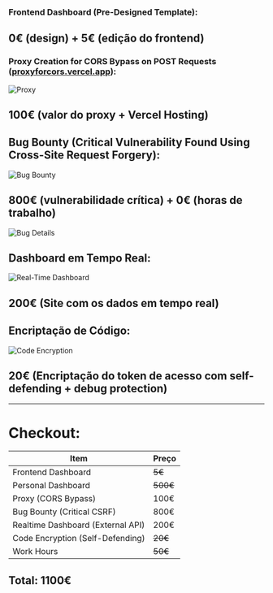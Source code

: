 ### **Frontend Dashboard (Pre-Designed Template):**  
<h2> <b>0€</b> (design) + <b>5€</b> (edição do frontend) </h2> 

### **Proxy Creation for CORS Bypass on POST Requests ([proxyforcors.vercel.app](https://proxyforcors.vercel.app/)):**  

![Proxy](https://i.ibb.co/ccvLnxnb/IMG-20250129-172959.jpg)  

<h2> <b>100€</b> (valor do proxy + Vercel Hosting) </h2>

## **Bug Bounty (Critical Vulnerability Found Using Cross-Site Request Forgery):**  

![Bug Bounty](https://i.ibb.co/svvd9Csv/IMG-20250129-172946.jpg)

<h2> <b>800€</b> (vulnerabilidade crítica) + <b>0€</b> (horas de trabalho) </h2>

![Bug Details](https://i.ibb.co/wFxD2jdF/IMG-20250129-132508.png)  

## **Dashboard em Tempo Real:**  

![Real-Time Dashboard](https://i.ibb.co/WN28T5Qm/1738223970655.jpg)

<h2> <b>200€</b> (Site com os dados em tempo real)  </h2>

## **Encriptação de Código:**  

![Code Encryption](https://i.ibb.co/3mj5VLmh/Screenshot-2025-01-29-19-37-08-052-com-android-chrome-edit.jpg)

<h2> <b>20€</b> (Encriptação do token de acesso com self-defending + debug protection)  </h2>

---

# **Checkout:**  

| Item | Preço |
|-------------------------------|----------|
| Frontend Dashboard | ~~5€~~ |
| Personal Dashboard | ~~500€~~ |
| Proxy (CORS Bypass) | 100€ |
| Bug Bounty (Critical CSRF) | 800€ |
| Realtime Dashboard (External API) | 200€ |
| Code Encryption (Self-Defending) | ~~20€~~ |
| Work Hours | ~~50€~~ |

## **Total:** **1100€**
